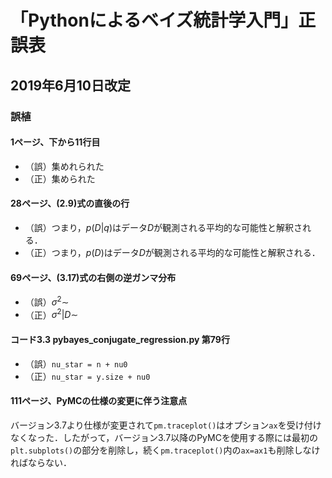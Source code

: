 # 「Pythonによるベイズ統計学入門」正誤表

## 2019年6月10日改定

### 誤植

#### 1ページ、下から11行目

+ （誤）集めれられた
+ （正）集められた

#### 28ページ、(2.9)式の直後の行

+ （誤）つまり，$p(D|q)$はデータ$D$が観測される平均的な可能性と解釈される．
+ （正）つまり，$p(D)$はデータ$D$が観測される平均的な可能性と解釈される．

#### 69ページ、(3.17)式の右側の逆ガンマ分布

+ （誤）$\sigma^2\sim$
+ （正）$\sigma^2|D\sim$

#### コード3.3 pybayes\_conjugate\_regression.py 第79行

+ （誤）`nu_star = n + nu0`
+ （正）`nu_star = y.size + nu0`

#### 111ページ、PyMCの仕様の変更に伴う注意点

バージョン3.7より仕様が変更されて`pm.traceplot()`はオプション`ax`を受け付けなくなった．したがって，バージョン3.7以降のPyMCを使用する際には最初の`plt.subplots()`の部分を削除し，続く`pm.traceplot()`内の`ax=ax1`も削除しなければならない．
